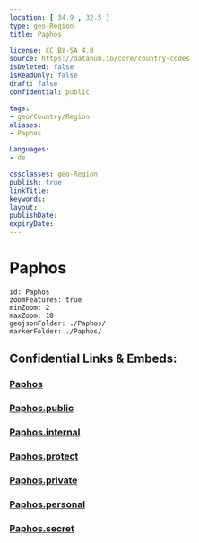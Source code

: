 ```yaml
---
location: [ 34.9 , 32.5 ] 
type: geo-Region
title: Paphos

license: CC BY-SA 4.0
source: https://datahub.io/core/country-codes
isDeleted: false
isReadOnly: false
draft: false
confidential: public

tags:
- geo/Country/Region
aliases:
- Paphos

Languages:
- de

cssclasses: geo-Region
publish: true
linkTitle: 
keywords: 
layout: 
publishDate: 
expiryDate: 
---
```


# Paphos

```leaflet
id: Paphos
zoomFeatures: true 
minZoom: 2 
maxZoom: 18
geojsonFolder: ./Paphos/
markerFolder: ./Paphos/
```


## Confidential Links & Embeds: 

### [Paphos](/_Standards/Earth/Continent/Europe/Europe~South/Cyprus/districts~Cyprus/Paphos.md) 

### [Paphos.public](/_public/Earth/Continent/Europe/Europe~South/Cyprus/districts~Cyprus/Paphos.public.md) 

### [Paphos.internal](/_internal/Earth/Continent/Europe/Europe~South/Cyprus/districts~Cyprus/Paphos.internal.md) 

### [Paphos.protect](/_protect/Earth/Continent/Europe/Europe~South/Cyprus/districts~Cyprus/Paphos.protect.md) 

### [Paphos.private](/_private/Earth/Continent/Europe/Europe~South/Cyprus/districts~Cyprus/Paphos.private.md) 

### [Paphos.personal](/_personal/Earth/Continent/Europe/Europe~South/Cyprus/districts~Cyprus/Paphos.personal.md) 

### [Paphos.secret](/_secret/Earth/Continent/Europe/Europe~South/Cyprus/districts~Cyprus/Paphos.secret.md)

